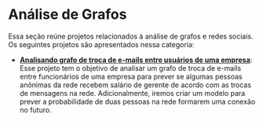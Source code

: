 # **Análise de Grafos**

Essa seção reúne projetos relacionados à análise de grafos e redes sociais. Os seguintes projetos são apresentados nessa categoria:

- **[Analisando grafo de troca de e-mails entre usuários de uma empresa](https://github.com/luizhenriqueds/luizhenriqueds.github.io/tree/master/Network%20Analysis/Analysis%20of%20a%20company's%20email%20network)**: Esse projeto tem o objetivo de analisar um grafo de troca de e-mails entre funcionários de uma empresa para prever se algumas pessoas anônimas da rede recebem salário de gerente de acordo com as trocas de mensagens na rede. Adicionalmente, iremos criar um modelo para prever a probabilidade de duas pessoas na rede formarem uma conexão no futuro.
